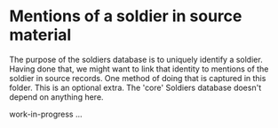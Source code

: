 # Mentions of a soldier in source material

The purpose of the soldiers database is to uniquely identify a soldier. Having done that, we might want to link that identity to mentions of the soldier in source records. One method of doing that is captured in this folder. This is an optional extra. The 'core' Soldiers database doesn't depend on anything here.


 work-in-progress ...